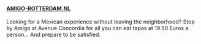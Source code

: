 #### [AMIGO-ROTTERDAM.NL](http://AMIGO-ROTTERDAM.NL)

Looking for a Mexican experience without leaving the neighborhood? Stop by Amigo at Avenue Concordia for all you can eat tapas at 19.50 Euros a person... And prepare to be satisfied.